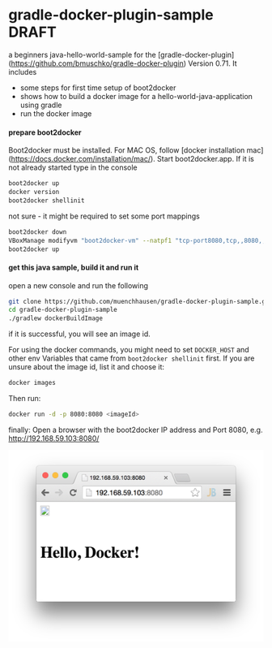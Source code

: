 gradle-docker-plugin-sample DRAFT
=================================

a beginners java-hello-world-sample for the [gradle-docker-plugin] (https://github.com/bmuschko/gradle-docker-plugin) Version 0.71. It includes
* some steps for first time setup of boot2docker
* shows how to build a docker image for a hello-world-java-application using gradle
* run the docker image

#### prepare boot2docker
Boot2docker must be installed. For MAC OS, follow [docker installation mac] (https://docs.docker.com/installation/mac/).
Start boot2docker.app. If it is not already started type in the console
```bash
boot2docker up
docker version
boot2docker shellinit
```

not sure - it might be required to set some port mappings
```bash
boot2docker down
VBoxManage modifyvm "boot2docker-vm" --natpf1 "tcp-port8080,tcp,,8080,,8080"
boot2docker up
```

#### get this java sample, build it and run it
open a new console and run the following
```bash
git clone https://github.com/muenchhausen/gradle-docker-plugin-sample.git
cd gradle-docker-plugin-sample
./gradlew dockerBuildImage
```
if it is successful, you will see an image id.

For using the docker commands, you might need to set ```DOCKER_HOST``` and other env Variables that came from ```boot2docker shellinit``` first.
If you are unsure about the image id, list it and choose it:
```bash
docker images
```

Then run:
```bash
docker run -d -p 8080:8080 <imageId>
```

finally: Open a browser with the boot2docker IP address and Port 8080, e.g. http://192.168.59.103:8080/

![Screenshot](screenshot1.png)
